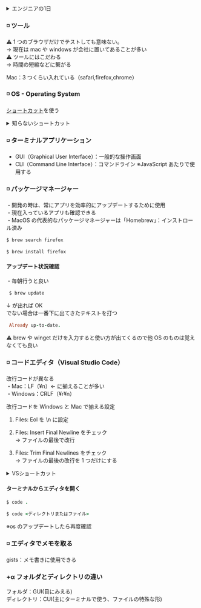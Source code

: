 <details>
<summary>エンジニアの1日</summary>
コードを書いている時間（頭を使わない）が長いのはよくない<br>
書く前の計画で形を決める<br>

エンジニアの仕事は → 考えること（目の前の課題を解決する）

フロントエンジニアの位置付け<br>
<img width="300" src="エンジニア.jpg">

</details>

### ◽️ ツール

⚠️ 1 つのブラウザだけでテストしても意味ない。<br>
→ 現在は mac や windows が会社に置いてあることが多い<br>
⚠️ ツールにはこだわる<br>
→ 時間の短縮などに繋がる

Mac：3 つくらい入れている（safari,firefox,chrome）

### ◽️ OS - Operating System

[ショートカット](https://support.apple.com/ja-jp/HT201236)を使う

<details><summary>知らないショートカット</summary>
・command + O：選択した項目を開きます。または、開くファイルを選択するためのダイアログが開きます。<br>
・command + T：新しいタブを開きます。<br>
・command + W：最前面のウインドウを閉じます。その App のウインドウをすべて閉じるには、「option + ・command + W」キーを押します。<br>
・command + スペース：Spotlight 検索フィールドの表示／非表示を切り替えます。
・command + shift + H：Finderのユーザーに飛ぶ
・Commandキー＋Tabキー：作業中のウィンドウ(アプリケーション)を切り替える
・contorol + 左右：
</details>

### ◽️ ターミナルアプリケーション

- GUI（Graphical User Interface）：一般的な操作画面
- CLI（Command Line Interface）：コマンドライン
  ※JavaScript あたりで使用する

### ◽️ パッケージマネージャー

・開発の時は、常にアプリを効率的にアップデートするために使用<br>
・現在入っているアプリも確認できる<br>
・MacOS の代表的なパッケージマネージャーは「Homebrew」：インストロール済み

```rb
$ brew search firefox
```

```rb
$ brew install firefox
```

#### アップデート状況確認<br>

・毎朝行うと良い

```rb
 $ brew update
```

↓ が出れば OK<br>
でない場合は一番下に出てきたテキストを打つ

```rb
 Already up-to-date.
```

⚠️ brew や winget だけを入力すると使い方が出てくるので他 OS のものは覚えなくても良い

### ◽️ コードエディタ（Visual Studio Code）

改行コードが異なる<br>
・Mac：LF（¥n）← に揃えることが多い<br>
・Windows：CRLF（¥r¥n）

改行コードを Windows と Mac で揃える設定<br>

1. Files: Eol を \n に設定<br>

2. Files: Insert Final Newline をチェック<br>
   → ファイルの最後で改行

3. Files: Trim Final Newlines をチェック<br>
   → ファイルの最後の改行を 1 つだけにする

<details><summary>VSショートカット</summary>
設定開く：command + ,<br>
インストロール画面：command + shift + x<br>
コマンドパレット：command + shift+p<br>
エクスプローラー：command + B<br>
ファイルを検索して開く：command + p<br>
</details>

#### ターミナルからエディタを開く

```rb
$ code .
```

```rb
$ code <ディレクトリまたはファイル>
```

※os のアップデートしたら再度確認

### ◽️ エディタでメモを取る

gists：メモ書きに使用できる

### +α フォルダとディレクトリの違い

フォルダ：GUI(目にみえる)<br>
ディレクトリ：CUI(主にターミナルで使う、ファイルの特殊な形)
